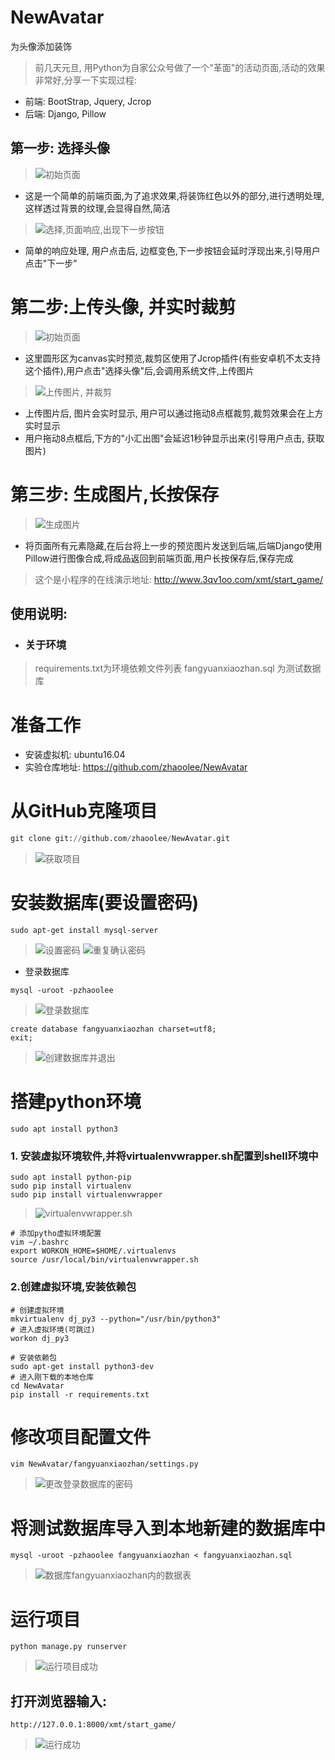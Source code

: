 # NewAvatar

为头像添加装饰
> 前几天元旦, 用Python为自家公众号做了一个"革面"的活动页面,活动的效果非常好,分享一下实现过程:

- 前端: BootStrap, Jquery, Jcrop
- 后端: Django, Pillow

## 第一步: 选择头像

> ![初始页面](http://upload-images.jianshu.io/upload_images/3203841-f2a5a864701fadf0.png?imageMogr2/auto-orient/strip%7CimageView2/2/w/1240)

- 这是一个简单的前端页面,为了追求效果,将装饰红色以外的部分,进行透明处理,这样透过背景的纹理,会显得自然,简洁


> ![选择,页面响应,出现下一步按钮](http://upload-images.jianshu.io/upload_images/3203841-ca62b6846c75238f.png?imageMogr2/auto-orient/strip%7CimageView2/2/w/1240)

- 简单的响应处理, 用户点击后, 边框变色,下一步按钮会延时浮现出来,引导用户点击"下一步"

# 第二步:上传头像, 并实时裁剪
> ![初始页面](http://upload-images.jianshu.io/upload_images/3203841-81ba935455b85960.png?imageMogr2/auto-orient/strip%7CimageView2/2/w/1240)

- 这里圆形区为canvas实时预览,裁剪区使用了Jcrop插件(有些安卓机不太支持这个插件),用户点击"选择头像"后,会调用系统文件,上传图片 

> ![上传图片, 并裁剪](http://upload-images.jianshu.io/upload_images/3203841-c196650d172dce83.png?imageMogr2/auto-orient/strip%7CimageView2/2/w/1240)

- 上传图片后, 图片会实时显示, 用户可以通过拖动8点框裁剪,裁剪效果会在上方实时显示
- 用户拖动8点框后,下方的"小汇出图"会延迟1秒钟显示出来(引导用户点击, 获取图片) 

# 第三步: 生成图片,长按保存

>![生成图片](http://upload-images.jianshu.io/upload_images/3203841-348caa6546b37b80.png?imageMogr2/auto-orient/strip%7CimageView2/2/w/1240)

- 将页面所有元素隐藏,在后台将上一步的预览图片发送到后端,后端Django使用Pillow进行图像合成,将成品返回到前端页面,用户长按保存后,保存完成


> 这个是小程序的在线演示地址: http://www.3qv1oo.com/xmt/start_game/




## 使用说明:
- ### 关于环境
> requirements.txt为环境依赖文件列表
> fangyuanxiaozhan.sql 为测试数据库

#  准备工作
- 安装虚拟机: ubuntu16.04
- 实验仓库地址: https://github.com/zhaoolee/NewAvatar

# 从GitHub克隆项目
```python
git clone git://github.com/zhaoolee/NewAvatar.git
```
> ![获取项目](http://upload-images.jianshu.io/upload_images/3203841-167651a8d6d8fd6e.png?imageMogr2/auto-orient/strip%7CimageView2/2/w/1240)
# 安装数据库(要设置密码)
```
sudo apt-get install mysql-server
```
> ![设置密码](http://upload-images.jianshu.io/upload_images/3203841-33a0a3969ed3ddc6.png?imageMogr2/auto-orient/strip%7CimageView2/2/w/1240)
> ![重复确认密码](http://upload-images.jianshu.io/upload_images/3203841-0070651c4fbef812.png?imageMogr2/auto-orient/strip%7CimageView2/2/w/1240)

- 登录数据库
```
mysql -uroot -pzhaoolee
```

> ![登录数据库](http://upload-images.jianshu.io/upload_images/3203841-a2378ea1847c49a9.png?imageMogr2/auto-orient/strip%7CimageView2/2/w/1240)

```
create database fangyuanxiaozhan charset=utf8;
exit;
```
> ![创建数据库并退出](http://upload-images.jianshu.io/upload_images/3203841-d56726dad9268b03.png?imageMogr2/auto-orient/strip%7CimageView2/2/w/1240)



# 搭建python环境
```
sudo apt install python3
```

### 1. 安装虚拟环境软件,并将virtualenvwrapper.sh配置到shell环境中
```
sudo apt install python-pip
sudo pip install virtualenv
sudo pip install virtualenvwrapper
```

>![virtualenvwrapper.sh](http://upload-images.jianshu.io/upload_images/3203841-c950305ca0c3b922.png?imageMogr2/auto-orient/strip%7CimageView2/2/w/1240)



```
# 添加pytho虚拟环境配置
vim ~/.bashrc
export WORKON_HOME=$HOME/.virtualenvs
source /usr/local/bin/virtualenvwrapper.sh
```
### 2.创建虚拟环境,安装依赖包
```
# 创建虚拟环境
mkvirtualenv dj_py3 --python="/usr/bin/python3"
# 进入虚拟环境(可跳过)
workon dj_py3

# 安装依赖包
sudo apt-get install python3-dev
# 进入刚下载的本地仓库
cd NewAvatar
pip install -r requirements.txt
```

# 修改项目配置文件
```
vim NewAvatar/fangyuanxiaozhan/settings.py
```
> ![更改登录数据库的密码](http://upload-images.jianshu.io/upload_images/3203841-b153f369424d7fb4.png?imageMogr2/auto-orient/strip%7CimageView2/2/w/1240)


# 将测试数据库导入到本地新建的数据库中
```
mysql -uroot -pzhaoolee fangyuanxiaozhan < fangyuanxiaozhan.sql
```
>![数据库fangyuanxiaozhan内的数据表](http://upload-images.jianshu.io/upload_images/3203841-91d4190995391625.png?imageMogr2/auto-orient/strip%7CimageView2/2/w/1240)

# 运行项目
```
python manage.py runserver
```
>![运行项目成功](http://upload-images.jianshu.io/upload_images/3203841-071b13d126e843a9.png?imageMogr2/auto-orient/strip%7CimageView2/2/w/1240)

## 打开浏览器输入:
```
http://127.0.0.1:8000/xmt/start_game/
```
> ![运行成功](http://upload-images.jianshu.io/upload_images/3203841-bb9eba6fbffc725f.png?imageMogr2/auto-orient/strip%7CimageView2/2/w/1240)



